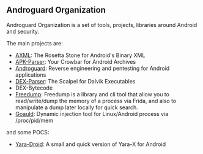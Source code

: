 ## Androguard Organization

Androguard Organization is a set of tools, projects, libraries around Android and security.

The main projects are:
 * [AXML](https://github.com/androguard/axml): The Rosetta Stone for Android's Binary XML
 * [APK-Parser](https://github.com/androguard/apk-parser): Your Crowbar for Android Archives
 * [Androguard](https://github.com/androguard/androguard): Reverse engineering and pentesting for Android applications
 * [DEX-Parser](https://github.com/androguard/dex-parser): The Scalpel for Dalvik Executables
 * DEX-Bytecode
 * [Freedump](https://github.com/androguard/freedump): Freedump is a library and cli tool that allow you to read/write/dump the memory of a process via Frida, and also to manipulate a dump later locally for quick search.
 * [Goauld](https://github.com/androguard/goauld): Dynamic injection tool for Linux/Android process via /proc/pid/mem

and some POCS:
 * [Yara-Droid](https://github.com/androguard/yara-droid): A small and quick version of Yara-X for Android
